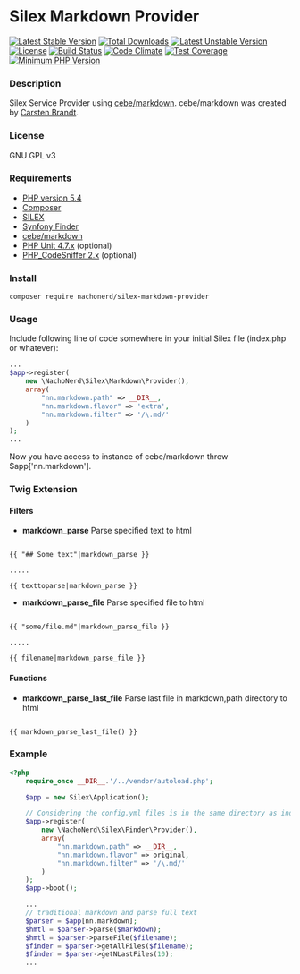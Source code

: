 Silex Markdown Provider
===============

[![Latest Stable Version](https://poser.pugx.org/nachonerd/silex-markdown-provider/v/stable)](https://packagist.org/packages/nachonerd/silex-markdown-provider)
[![Total Downloads](https://poser.pugx.org/nachonerd/silex-markdown-provider/downloads)](https://packagist.org/packages/nachonerd/silex-markdown-provider)
[![Latest Unstable Version](https://poser.pugx.org/nachonerd/silex-markdown-provider/v/unstable)](https://packagist.org/packages/nachonerd/silex-markdown-provider) [![License](https://poser.pugx.org/nachonerd/silex-markdown-provider/license)](https://packagist.org/packages/nachonerd/silex-markdown-provider)
[![Build Status](https://travis-ci.org/nachonerd/silex-markdown-provider.svg?branch=master)](https://travis-ci.org/nachonerd/silex-markdown-provider)
[![Code Climate](https://codeclimate.com/github/nachonerd/silex-markdown-provider/badges/gpa.svg)](https://codeclimate.com/github/nachonerd/silex-markdown-provider)
[![Test Coverage](https://codeclimate.com/github/nachonerd/silex-markdown-provider/badges/coverage.svg)](https://codeclimate.com/github/nachonerd/silex-markdown-provider/coverage)
[![Minimum PHP Version](https://img.shields.io/badge/php-%3E%3D%205.4-8892BF.svg?style=flat-square)](https://php.net/)

### Description
Silex Service Provider using [cebe/markdown](http://markdown.cebe.cc/). cebe/markdown was created by [Carsten Brandt](http://cebe.cc/about).

### License
GNU GPL v3

### Requirements
- [PHP version 5.4](http://php.net/releases/5_4_0.php)
- [Composer](https://getcomposer.org/)
- [SILEX](http://silex.sensiolabs.org/)
- [Synfony Finder](http://symfony.com/doc/current/components/finder.html)
- [cebe/markdown](http://markdown.cebe.cc/)
- [PHP Unit 4.7.x](https://phpunit.de/) (optional)
- [PHP_CodeSniffer 2.x](http://pear.php.net/package/PHP_CodeSniffer/redirected) (optional)

### Install

```
composer require nachonerd/silex-markdown-provider
```

### Usage

Include following line of code somewhere in your initial Silex file (index.php or whatever):

```php
...
$app->register(
    new \NachoNerd\Silex\Markdown\Provider(),
    array(
        "nn.markdown.path" => __DIR__,
        "nn.markdown.flavor" => 'extra',
        "nn.markdown.filter" => '/\.md/'
    )
);
...
```
Now you have access to instance of cebe/markdown throw $app['nn.markdown'].

### Twig Extension

#### Filters

- **markdown_parse**
Parse specified text to html

```twig

{{ "## Some text"|markdown_parse }}

.....

{{ texttoparse|markdown_parse }}

```

- **markdown_parse_file**
Parse specified file to html

```twig

{{ "some/file.md"|markdown_parse_file }}

.....

{{ filename|markdown_parse_file }}

```

#### Functions

- **markdown_parse_last_file**
Parse last file in markdown,path directory to html

```twig

{{ markdown_parse_last_file() }}

```

### Example

```php
<?php
    require_once __DIR__.'/../vendor/autoload.php';

    $app = new Silex\Application();

    // Considering the config.yml files is in the same directory as index.php
    $app->register(
        new \NachoNerd\Silex\Finder\Provider(),
        array(
            "nn.markdown.path" => __DIR__,
            "nn.markdown.flavor" => original,
            "nn.markdown.filter" => '/\.md/'
        )
    );
    $app->boot();

    ...
    // traditional markdown and parse full text
    $parser = $app[nn.markdown];
    $hmtl = $parser->parse($markdown);
    $hmtl = $parser->parseFile($filename);
    $finder = $parser->getAllFiles($filename);
    $finder = $parser->getNLastFiles(10);
    ...
```
